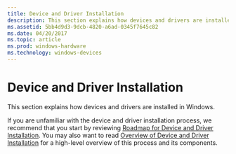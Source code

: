 ```yaml
---
title: Device and Driver Installation
description: This section explains how devices and drivers are installed in Windows.
ms.assetid: 5bb4d9d3-9dcb-4820-a6ad-0345f7645c82
ms.date: 04/20/2017
ms.topic: article
ms.prod: windows-hardware
ms.technology: windows-devices
---
```


# Device and Driver Installation


This section explains how devices and drivers are installed in Windows.

If you are unfamiliar with the device and driver installation process, we recommend that you start by reviewing [Roadmap for Device and Driver Installation](roadmap-for-device-and-driver-installation--windows-vista-and-later-.md). You may also want to read [Overview of Device and Driver Installation](overview-of-device-and-driver-installation.md) for a high-level overview of this process and its components.






